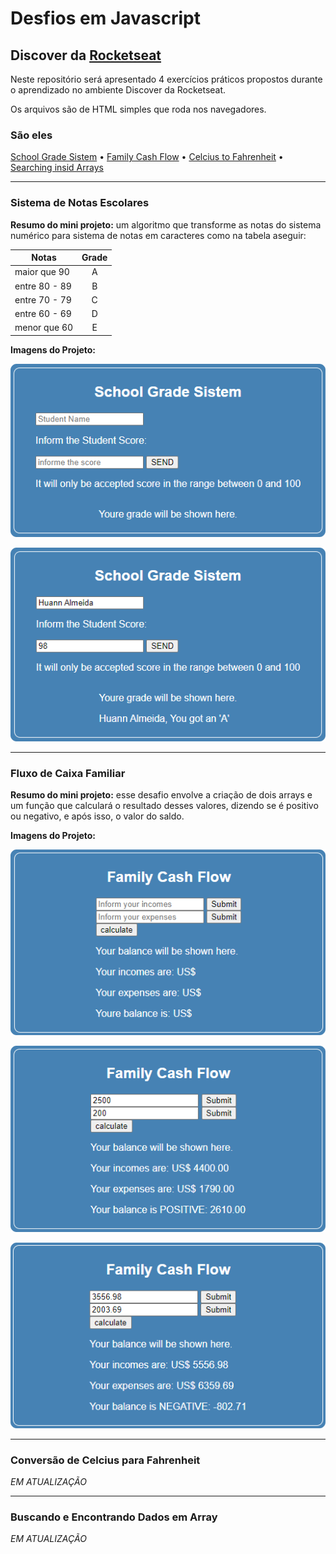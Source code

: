# Desfios em Javascript

## Discover da [Rocketseat](http://www.rocketseat.com.br)

Neste repositório será apresentado 4 exercícios práticos propostos durante o aprendizado no ambiente Discover da Rocketseat.

Os arquivos são de HTML simples que roda nos navegadores.

### São eles

[School Grade Sistem](#sistema-de-notas-escolares) • [Family Cash Flow](#fluxo-de-caixa-familiar) • [Celcius to Fahrenheit](#conversão-de-celcius-para-fahrenheit) • [Searching insid Arrays](#buscando-e-encontrando-dados-em-array)

----

### Sistema de Notas Escolares

**Resumo do mini projeto:** um algoritmo que transforme as notas do sistema numérico para sistema de notas em caracteres como na tabela aseguir:

|Notas           |Grade |
|----            |:----:|
|maior que 90    |   A  |
|entre 80 - 89   |   B  |
|entre 70 - 79   |   C  |
|entre 60 - 69   |   D  |
|menor que 60    |   E  |

**Imagens do Projeto:**

![Screenshot](pictures/schoolGradeSistem-1.png?raw=true)

![Screenshot](pictures/schoolGradeSistem-2.png?raw=true)

----

### Fluxo de Caixa Familiar

**Resumo do mini projeto:** esse desafio envolve a criação de dois arrays e um função que calculará o resultado desses valores, dizendo se é positivo ou negativo, e após isso, o valor do saldo.

**Imagens do Projeto:**

![Screenshot](pictures/familyCashFlow-1.png?raw=true)

![Screenshot](pictures/familyCashFlow-2.png?raw=true)

![Screenshot](pictures/familyCashFlow-3.png?raw=true)

----

### Conversão de Celcius para Fahrenheit

*EM ATUALIZAÇÃO*

----

### Buscando e Encontrando Dados em Array

*EM ATUALIZAÇÃO*
